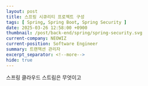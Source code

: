 ```yaml
---
layout: post
title: 스프링 시큐리티 프로젝트 구성
tags: [ Spring, Spring Boot, Spring Security ]
date: 2025-03-26 12:58:00 +0900
thumbnail: /post/back-end/spring/spring-security.svg
current-company: NEOWIZ
current-position: Software Engineer
summary: 트랜잭션 관리자
excerpt_separator: <!--more-->
hide: true
---
```


스프링 클라우드 스트림은 무엇이고
<!--more-->
